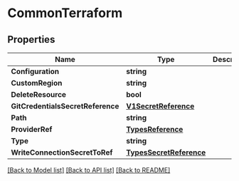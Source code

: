 # CommonTerraform

## Properties

Name | Type | Description | Notes
------------ | ------------- | ------------- | -------------
**Configuration** | **string** |  | 
**CustomRegion** | **string** |  | [optional] 
**DeleteResource** | **bool** |  | [optional] 
**GitCredentialsSecretReference** | [**V1SecretReference**](V1SecretReference.md) |  | [optional] 
**Path** | **string** |  | [optional] 
**ProviderRef** | [**TypesReference**](TypesReference.md) |  | [optional] 
**Type** | **string** |  | [optional] 
**WriteConnectionSecretToRef** | [**TypesSecretReference**](TypesSecretReference.md) |  | [optional] 

[[Back to Model list]](../README.md#documentation-for-models) [[Back to API list]](../README.md#documentation-for-api-endpoints) [[Back to README]](../README.md)


